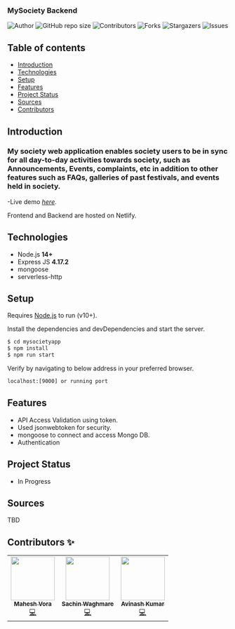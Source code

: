 ### MySociety Backend

![Author](https://img.shields.io/badge/Author-N7ALPHA-orange?style=for-the-badge&logo=appveyor)
![GitHub repo size](https://img.shields.io/badge/REPO%20SIZE-7.42MB-orange?style=for-the-badge&logo=appveyor)
![Contributors](https://img.shields.io/badge/Contributors-3-orange?style=for-the-badge&logo=appveyor)
![Forks](https://img.shields.io/badge/FORKS-0-orange?style=for-the-badge&logo=appveyor)
![Stargazers](https://img.shields.io/badge/STARS-0-orange?style=for-the-badge&logo=appveyor)
![Issues](https://img.shields.io/badge/ISSUES-0%20OPEN-orange?style=for-the-badge&logo=appveyor)

## Table of contents

- [Introduction](#intro)
- [Technologies](#technologies)
- [Setup](#setup)
- [Features](#features)
- [Project Status](#project-status)
- [Sources](#sources)
- [Contributors](#contributors)

## Introduction

<h3>My society web application enables society users to be in sync for all day-to-day activities towards society, such as Announcements, Events, complaints, etc in addition to other features such as FAQs, galleries of past festivals, and events held in society.</h3>

-Live demo [_here_](https://mysocietyclient.netlify.app).

Frontend and Backend are hosted on Netlify.

## Technologies

- Node.js **14+**
- Express JS **4.17.2**
- mongoose
- serverless-http

## Setup

Requires [Node.js](https://nodejs.org/) to run (v10+).

Install the dependencies and devDependencies and start the server.

```sh
$ cd mysocietyapp
$ npm install
$ npm run start
```

Verify by navigating to below address in your preferred browser.

```sh
localhost:[9000] or running port
```

## Features

- API Access Validation using token.
- Used jsonwebtoken for security.
- mongoose to connect and access Mongo DB.
- Authentication

## Project Status

- In Progress

## Sources

TBD

## Contributors ✨

<table>
  <tr>
    <td align="center"><a href="https://www.linkedin.com/in/maheshvora" target="_blank"><img src="" width="100px;" alt=""/><br /><sub><b>Mahesh Vora</b></sub></a><br /><a href="" title="Code">💻</a></td>
    <td align="center"><a href="https://www.linkedin.com/in/sachin-waghmare" target="_blank"><img src="" width="100px;" alt=""/><br /><sub><b>Sachin Waghmare</b></sub></a><br /><a href="" title="Code">💻</a></td>
    <td align="center"><a href="https://www.linkedin.com/in/avinashjsdev" target="_blank"><img src="" width="100px;" alt=""/><br /><sub><b>Avinash Kumar</b></sub></a><br /><a href="" title="Code">💻</a></td>
  </tr>
</table>
